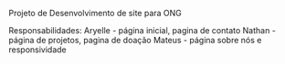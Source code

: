 Projeto de Desenvolvimento de site para ONG

Responsabilidades: 
Aryelle - página inicial, pagina de contato
Nathan - página de projetos, pagina de doação
Mateus - página sobre nós e responsividade

